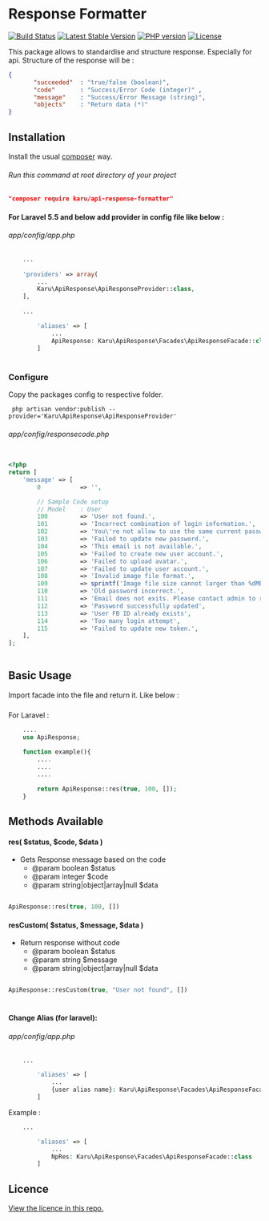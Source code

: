 # Response Formatter 
[![Build Status](https://img.shields.io/github/forks/karunais13/api-response-formatter.svg)](https://github.com/karunais13/api-response-formatter)
[![Latest Stable Version](https://img.shields.io/packagist/v/karunais13/api-response-formatter.svg)](https://packagist.org/packages/karunais13/api-response-formatter)
[![PHP version](https://img.shields.io/packagist/php-v/karunais13/api-response-formatter.svg)](https://packagist.org/packages/karunais13/api-response-formatter)
[![License](https://img.shields.io/packagist/l/karunais13/api-response-formatter.svg)](https://packagist.org/packages/karunais13/api-response-formatter)

This package allows to standardise and structure response. Especially for api. Structure of the response will be : 
```json
{
       "succeeded"	: "true/false (boolean)",
       "code"		: "Success/Error Code (integer)" ,
       "message"	: "Success/Error Message (string)",
       "objects"	: "Return data (*)"
}
```
## Installation

Install the usual [composer](https://getcomposer.org/) way.

###### Run this command at root directory of your project
```json
"composer require karu/api-response-formatter"
```

#### For Laravel 5.5 and below add provider in config file like below : 
###### app/config/app.php 
```php
	...
	
	'providers' => array(
		...
		Karu\ApiResponse\ApiResponseProvider::class,
	],
	
	...

        'aliases' => [
            ...
            ApiResponse: Karu\ApiResponse\Facades\ApiResponseFacade::class
        ]
```
#

### Configure

Copy the packages config to respective folder.

```
 php artisan vendor:publish --provider='Karu\ApiResponse\ApiResponseProvider'
```

###### app/config/responsecode.php

```php

<?php
return [
    'message' => [
        0           => '',

        // Sample Code setup
        // Model    : User
        100         => 'User not found.',
        101         => 'Incorrect combination of login information.',
        102         => 'You\'re not allow to use the same current password.',
        103         => 'Failed to update new password.',
        104         => 'This email is not available.',
        105         => 'Failed to create new user account.',
        106         => 'Failed to upload avatar.',
        107         => 'Failed to update user account.',
        108         => 'Invalid image file format.',
        109         => sprintf('Image file size cannot larger than %dMB.', 5),
        110         => 'Old password incorrect.',
        111         => 'Email does not exits. Please contact admin to reset the password.',
        112         => 'Password successfully updated',
        113         => 'User FB ID already exists',
        114         => 'Too many login attempt',
        115         => 'Failed to update new token.',
    ],
];
    
```

## Basic Usage

Import facade into the file and return it. Like below :

### 

For Laravel : 
```php
    ....
    use ApiResponse;
    
    function example(){
        ....
        ....
        ....

        return ApiResponse::res(true, 100, []);
    }

```

## Methods Available

#### res( $status, $code, $data )
* Gets Response message based on the code
    * @param boolean $status
    * @param integer $code
    * @param string|object|array|null $data 
```php

ApiResponse::res(true, 100, [])

```
#### resCustom( $status, $message, $data )
* Return response without code
    * @param boolean $status
    * @param string $message
    * @param string|object|array|null $data 
```php

ApiResponse::resCustom(true, "User not found", [])

```
#

#### Change Alias (for laravel): 
###### app/config/app.php 
```php
	...

        'aliases' => [
            ...
            {user alias name}: Karu\ApiResponse\Facades\ApiResponseFacade::class
        ]
```
Example : 

```php
	...

        'aliases' => [
            ...
            NpRes: Karu\ApiResponse\Facades\ApiResponseFacade::class
        ]
```



## Licence

[View the licence in this repo.](https://github.com/karunais13/api-response-formatter/blob/master/LICENSE)
